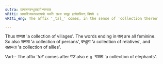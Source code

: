 ```yaml
---
sutra: ग्रामजनबन्धुसहायेभ्यस्तल्
vRtti: ग्रामादिभ्यस्तल्प्रत्ययो भवति तस्य समूह इत्येतस्मिन् विषये ॥
vRtti_eng: The affix '_tal_' comes, in the sense of 'collection thereof', after the words '_grama_', '_jana_', '_bandhu_' and '_sahaya_'.

---
```

Thus ग्रामता 'a collection of villages'. The words ending in तल् are all feminine. So also जनता 'a collection of persons', बन्धुता 'a collection of relatives', and सहायता 'a collection of allies'.

Vart:- The affix '_tal_' comes after गज also e.g. गजता 'a collection of elephants'.